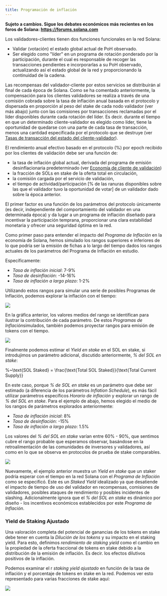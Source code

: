 ```yaml
---
title: Programación de inflación
---
```


**Sujeto a cambios. Sigue los debates económicos más recientes en los foros de Solana: https://forums.solana.com**

Los validadores-clientes tienen dos funciones funcionales en la red Solana:

- Validar \(votación\) el estado global actual de PoH observado.
- Ser elegido como "líder" en un programa de rotación ponderado por la participación, durante el cual es responsable de recoger las transacciones pendientes e incorporarlas a su PoH observado, actualizando así el estado global de la red y proporcionando la continuidad de la cadena.

Las recompensas del validador-cliente por estos servicios se distribuirán al final de cada época de Solana. Como se ha comentado anteriormente, la compensación para los clientes validadores se realiza a través de una comisión cobrada sobre la tasa de inflación anual basada en el protocolo y dispersada en proporción al peso del stake de cada nodo validador (ver más abajo) junto con las comisiones por transacciones reclamadas por el líder disponibles durante cada rotación del líder. Es decir. durante el tiempo en que un determinado cliente-validador es elegido como líder, tiene la oportunidad de quedarse con una parte de cada tasa de transacción, menos una cantidad especificada por el protocolo que se destruye (ver [Tasas de transacción del estado del cliente-validador](ed_vce_state_validation_transaction_fees.md)).

El rendimiento anual efectivo basado en el protocolo \(%\) por epoch recibido por los clientes de validación debe ser una función de:

- la tasa de inflación global actual, derivada del programa de emisión desinflacionaria predeterminado \(ver [Economía de cliente de validación](ed_vce_overview.md)\)
- la fracción de SOLs en stake de la oferta total en circulación,
- la comisión cargada por el servicio de validación,
- el tiempo de actividad/participación \[% de las ranuras disponibles sobre las que el validador tuvo la oportunidad de votar\] de un validador dado sobre la época anterior.

El primer factor es una función de los parámetros del protocolo únicamente (es decir, independiente del comportamiento del validador en una determinada época) y da lugar a un programa de inflación diseñado para incentivar la participación temprana, proporcionar una clara estabilidad monetaria y ofrecer una seguridad óptima en la red.

Como primer paso para entender el impacto del *Programa de Inflación* en la economía de Solana, hemos simulado los rangos superiores e inferiores de lo que podría ser la emisión de fichas a lo largo del tiempo dados los rangos actuales de los parámetros del Programa de Inflación en estudio.

Específicamente:

- *Tasa de inflación inicial*: 7-9%
- *Tasa de desinflación*: -14-16%
- *Tasa de inflación a largo plazo*: 1-2%

Utilizando estos rangos para simular una serie de posibles Programas de Inflación, podemos explorar la inflación con el tiempo:

![](/img/p_inflation_schedule_ranges_w_comments.png)

En la gráfica anterior, los valores medios del rango se identifican para ilustrar la contribución de cada parámetro. De estos *Programas de Inflación*simulados, también podemos proyectar rangos para emisión de tokens con el tiempo.

![](/img/p_total_supply_ranges.png)

Finalmente podemos estimar el *Yield en stake* en el SOL en stake, si introdujimos un parámetro adicional, discutido anteriormente, *% del SOL en stake*:


%~\text{SOL Staked} = \frac{\text{Total SOL Staked}}{\text{Total Current Supply}}


En este caso, porque *% de SOL en stake* es un parámetro que debe ser estimado (a diferencia de los parámetros *Inflation Schedule*), es más fácil utilizar parámetros específicos *Horario de inflación* y explorar un rango de *% del SOL en stake*. Para el ejemplo de abajo, hemos elegido el medio de los rangos de parámetros explorados anteriormente:

- *Tasa de inflación inicial*: 8%
- *Tasa de desinflación*: -15%
- *Tasa de inflación a largo plazo*: 1.5%

Los valores del *% del SOL en stake* varían entre 60% - 90%, que sentimos cubre el rango probable que esperamos observar, basándose en la retroalimentación de las comunidades de inversores y validadores, así como en lo que se observa en protocolos de prueba de stake comparables.

![](/img/p_ex_staked_yields.png)

Nuevamente, el ejemplo anterior muestra un *Yield en stake* que un staker podría esperar con el tiempo en la red Solana con el *Programa de Inflación* como se especificó. Este es un *Staked Yield* idealizado ya que desatiende el impacto de tiempo de uso del validador en recompensas, comisiones de validadores, posibles ataques de rendimiento y posibles incidentes de slashing. Adicionalmente ignora que el *% del SOL en stake* es dinámico por diseño - los incentivos económicos establecidos por este *Programa de Inflación*.

### Yield de Staking Ajustado

Una valoración completa del potencial de ganancias de los tokens en stake debe tener en cuenta la *Dilución de los tokens* y su impacto en el staking yield. Para esto, definimos *rendimiento de staking yield* como el cambio en la propiedad de la oferta fraccional de tokens en stake debido a la distribución de la emisión de inflación. Es decir. los efectos dilutivos positivos de la inflación.

Podemos examinar el r *staking yield ajustado* en función de la tasa de inflación y el porcentaje de tokens en stake en la red. Podemos ver esto representado para varias fracciones de stake aquí:

![](/img/p_ex_staked_dilution.png)
